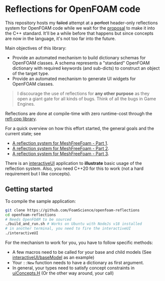 # Reflections for OpenFOAM code

This repository hosts my ~~failed~~ attempt at a ~~perfect~~ header-only reflections system for OpenFOAM code while we wait for the [proposal](https://www.open-std.org/JTC1/SC22/WG21/docs/papers/2022/p1240r2.pdf) to make it into the C++ standard. It'll be a while before that happens but since concepts are now in the language, it's not too far into the future.

Main objectives of this library:
- Provide an automated mechanism to build dictionary schemas for OpenFOAM classes. A schema represents a "standard" OpenFOAM dictionary with required keywords (and sub-dicts) to construct an object of the target type.
- Provide an automated mechanism to generate UI widgets for OpenFOAM classes.

> I discourage the use of reflections for **any other purpose** as they open a giant gate for all kinds of bugs. Think of all the bugs in Game Engines.

Reflections are done at compile-time with zero runtime-cost through the [refl-cpp library](https://github.com/veselink1/refl-cpp).

For a quick overview on how this effort started, the general goals and the current state; see
- [A reflection system for MeshFreeFoam - Part 1](https://foamscience.github.io/MeshFreeFoam-Docs/blog/2023/09/29/a-reflection-system-for-meshfreefoam-part-1/).
- [A reflection system for MeshFreeFoam - Part 2](https://foamscience.github.io/MeshFreeFoam-Docs/blog/2023/10/02/a-reflection-system-for-meshfreefoam-part-2/).
- [A reflection system for MeshFreeFoam - Part 3](https://foamscience.github.io/MeshFreeFoam-Docs/blog/2023/10/05/a-reflection-system-for-meshfreefoam-part-3/).

There is an [interactiveUI](src/interactiveUI) application to **illustrate** basic usage of the reflection system.
Also, you need C++20 for this to work (not a hard requirement but I like concepts).

## Getting started

To compile the sample application:
```bash
git clone https://github.com/FoamScience/openfoam-reflections
cd openfoam-reflections
# Needs OpenFOAM to be sourced
./build_and_run.sh # Works on Ubuntu with NodeJs v18 installed
# in another terminal, you need to fire the interactiveUI
./interactiveUI
```

For the mechanism to work for you, you have to follow specific methods:
- A few macros need to be called for your base and child models (See [interactiveUI/baseModel](/interactiveUI/baseModel) as an example)
- Your `::New` function needs to have a dictionary as first argument.
- In general, your types need to satisfy concept constraints in [uiConcepts.H](/src/ui/uiConcepts.H) (Or the other way around, your call)
